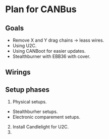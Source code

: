# Plan for CANBus
## Goals
* Remove X and Y drag chains -> leass wires.
* Using U2C.
* Using CANBoot for easier updates.
* Stealthburner with EBB36 with cover.

## Wirings


## Setup phases
1. Physical setups.
* Stealthburher setups.
* Electronic comparement setups.
2. Install Candlelight for U2C.
3.  
